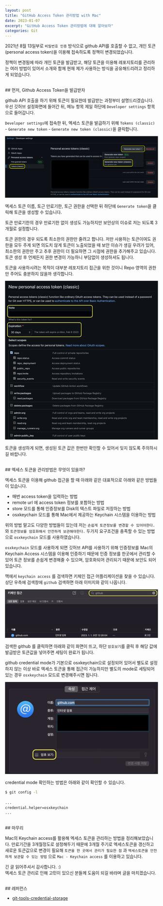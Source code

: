 ```yaml
---
layout: post
title: "GitHub Access Token 관리방법 with Mac"
date: 2023-01-07
excerpt: "GitHub Access Token 관리방법에 대해 알아보자"
categories: Git
---
```


2021년 8월 13일부로 `비밀번호 인증` 방식으로 github API를 호출할 수 없고, 개인 토큰(personal access token)을 이용해 접속하도록 정책이 변경되었습니다.

정책이 변경됨에 따라 개인 토큰을 발급받고, 해당 토큰을 이용해 레포지토리를 관리하는 여러 방법이 있어서 소개와 함께 현재 제가 사용하는 방식을 공유해드리려고 정리하게 되었습니다.

<br/>
## 먼저, Github Access Token을 발급받자

github API 호출을 하기 위해 토큰이 필요한데 발급받는 과정부터 설명드리겠습니다.
우선 깃허브 설정화면에 들어간 뒤, 메뉴 항목 제일 하단에 `Developer settings` 항목으로 들어갑니다.

`Developer settings`에 접속한 뒤, 엑세스 토큰을 발급하기 위해 `Tokens (classic)` - `Generate new token` - `Generate new token (classic)`을 클릭합니다.

![이미지](https://raw.githubusercontent.com/wlroh/wlroh.github.io/main/assets/images/git-access-token/image-1.png)

엑세스 토큰 이름, 토근 만료기한, 토근 권한을 선택한 뒤 하단에 `Generate token`을 클릭해 토큰을 생성할 수 있습니다.

토큰 만료기한의 경우 만료기한 없이 생성도 가능하지만 보안상의 이슈로 저는 되도록 3개월로 설정합니다. 

토큰 권한의 경우 되도록 최소한의 권한만 줄려고 합니다. 저만 사용하는 토큰이여도 권한을 모두 주게 되면 의도치 않게 토큰이 노출되었을 때 보안 이슈가 생길 우려가 있어, 최소한의 권한만 주고 추후 권한이 더 필요하면 그 시점에 권한을 추가해주고 있습니다.
토큰 생성 후 언제든지 권한 변경이 가능하니 부담없이 생성하셔도 됩니다.

토큰을 사용하시려는 목적이 대부분 레포지토리 접근을 위한 것이니 Repo 영역의 권한만 주어도 충분하지 않을까 생각합니다.

![이미지](https://raw.githubusercontent.com/wlroh/wlroh.github.io/main/assets/images/git-access-token/image-2.png)

토큰을 생성하게 되면, 생성된 토큰 값은 한번만 확인할 수 있어서 잊지 않도록 주의하시길 바랍니다.

<br/>
## 엑세스 토큰을 관리방법은 무엇이 있을까?

엑세스 토큰을 이용해 github 접근을 할 때 아래와 같은 대표적으로 아래와 같은 방법들이 있습니다.

- 매번 access token을 입력하는 방법
- remote url 에 access token 정보를 포함하는 방법
- store 모드를 통해 인증정보를 Disk의 텍스트 파일로 저장하는 방법
- osxkeychain 모드를 통해 Mac에서 제공하는 Keychain 시스템을 이용하는 방법

위의 방법 말고도 다양한 방법들이 있는데 저는 `손쉽게 토큰정보를 변경할 수 있어야한다.` 와 `토큰정보를 암호화해서 안전하게 보관해야한다.` 두가지 요구조건을 충족할 수 있는 방법으로 `osxkeychain` 모드를 사용하였습니다.

`osxkeychain` 모드를 사용하게 되면 깃허브 API를 사용하기 위해 인증정보를 Mac의 Keychain Access 시스템을 이용해 인증하기 때문에 인증 정보를 한곳에서 관리할 수 있어 토큰 정보를 손쉽게 변경해줄 수 있으며, 암호화되어 관리되기 때문에 보안도 되어있습니다.

맥에서 `keychain access` 를 검색하면 키체인 접근 어플리케이션을 찾을 수 있습니다.
상단 우측에 검색창에 `github` 검색하면 아래 이미지와 같이 나옵니다.

![이미지](https://raw.githubusercontent.com/wlroh/wlroh.github.io/main/assets/images/git-access-token/image-3.png)

검색한 github 를 클릭하면 아래와 같이 화면이 뜨고, 하단 `암호보기`를 클릭 후 해당 값에 발급받은 토큰값을 넣어주면 세팅이 완료가 됩니다.

github credential mode가 기본으로 osxkeychain으로 설정되어 있어서 별도로 설정하지 않는 이상 바로 엑세스 토큰을 통해 접근이 가능하지만 별도의 mode로 세팅되어 있는 경우 `osxkeychain` 모드로 변경해주시면 됩니다.

![이미지](https://raw.githubusercontent.com/wlroh/wlroh.github.io/main/assets/images/git-access-token/image-4.png)

credential mode 확인하는 방법은 아래와 같이 확인할 수 있습니다.

```bash
$ git config -l

...
credential.helper=osxkeychain
...
```

<br/>
## 마무리

Mac의 Keychain access를 활용해 엑세스 토큰을 관리하는 방법을 정리해보았습니다. 만료기간을 3개월정도로 설정해두기 때문에 3개월 주기로 엑세스토큰을 갱신하고 새로운 토큰값으로 변경이 필요해 `토큰을 한 곳에서 관리가 필요한 점` 과 `엑세스토큰을 안전하게 보관할 수 있는 방법` 으로 `Mac - Keychain access` 를 이용하고 있습니다.

긴 글 읽어주셔서 감사합니다. :)<br/>
엑세스 토큰 관리로 인해 고민이 있으신 분들께 도움이 되길 바라며 글을 마치겠습니다.

<br/>
## 레퍼런스

- [git-tools-credential-storage](https://git-scm.com/book/en/v2/Git-Tools-Credential-Storage)
